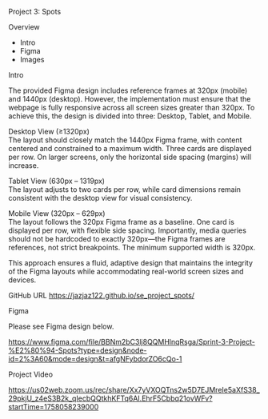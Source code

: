 Project 3: Spots

Overview

- Intro
- Figma
- Images

Intro

The provided Figma design includes reference frames at 320px (mobile) and 1440px (desktop). However, the implementation must ensure that the webpage is fully responsive across all screen sizes greater than 320px. To achieve this, the design is divided into three: Desktop, Tablet, and Mobile.

Desktop View (≥1320px)  
 The layout should closely match the 1440px Figma frame, with content centered and constrained to a maximum width. Three cards are displayed per row. On larger screens, only the horizontal side spacing (margins) will increase.

Tablet View (630px – 1319px)  
 The layout adjusts to two cards per row, while card dimensions remain consistent with the desktop view for visual consistency.

Mobile View (320px – 629px)  
 The layout follows the 320px Figma frame as a baseline. One card is displayed per row, with flexible side spacing. Importantly, media queries should not be hardcoded to exactly 320px—the Figma frames are references, not strict breakpoints. The minimum supported width is 320px.

This approach ensures a fluid, adaptive design that maintains the integrity of the Figma layouts while accommodating real-world screen sizes and devices.

GitHub URL
https://jazjaz122.github.io/se_project_spots/

Figma

Please see Figma design below.

https://www.figma.com/file/BBNm2bC3lj8QQMHlnqRsga/Sprint-3-Project-%E2%80%94-Spots?type=design&node-id=2%3A60&mode=design&t=afgNFybdorZO6cQo-1

Project Video

https://us02web.zoom.us/rec/share/Xx7yVXOQTns2w5D7EJMreIe5aXfS38_29pkjU_z4eS3B2k_qIecbQQtkhKFTq6AI.EhrF5Cbbq21ovWFv?startTime=1758058239000
